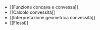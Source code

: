 - [[Funzione concava e convessa]]
- [[Calcolo convessità]]
- [[Interpretazione geometrica convessità]]
- [[Flessi]]